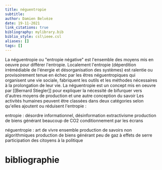 ```yaml
---
title: néguentropie
subtitle:
author: Damien Belvèze
date: 19-11-2021
link_citations: true
bibliography: mylibrary.bib
biblio_style: csl\ieee.csl
aliases: []
tags: []
---
```



La néguentropie ou "entropie négative" est l'ensemble des moyens mis en oeuvre pour différer l'entropie.
Localement l'entropie (déperdition irrémédiable de l'énergie et désorganisation des systèmes) est ralentie ou provisoirement tenue en échec par les êtres néguentropiques qui organisent une vie sociale, fabriquent les outils et les méthodes nécessaires à la prolongation de leur vie. La néguentropie est un concept mis en oeuvre par [[Bernard Stiegler]] pour expliquer la nécessité de bifurquer vers d'autres moyens de production et une autre conception du savoir
Les activités humaines peuvent être classées dans deux catégories selon qu'elles ajoutent ou réduisent l'entropie : 

entropie : 
désordre informationnel, désinformation
extractivisme
production de biens générant beaucoup de CO2
conditionnement par les écrans

néguentropie :
art de vivre ensemble
production de savoirs non algorithmiques
production de biens générant peu de gaz à effets de serre
participation des citoyens à la politique




# bibliographie

